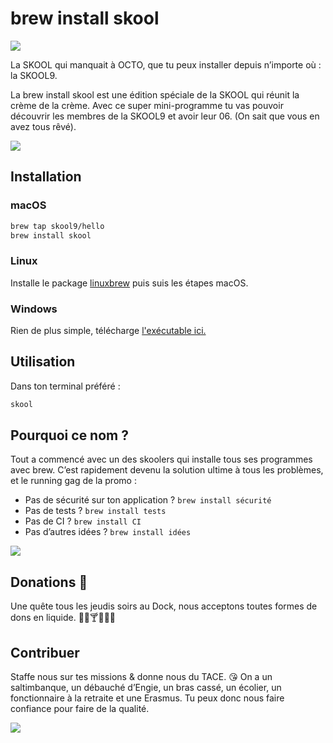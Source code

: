 # brew install skool

[![](https://i.imgur.com/hXBEYAd.png)](https://github.com/skool9/homebrew-hello/)

La SKOOL qui manquait à OCTO, que tu peux installer depuis n’importe où : la SKOOL9.

La brew install skool est une édition spéciale de la SKOOL qui réunit la crème de la crème. Avec ce super mini-programme tu vas pouvoir découvrir les membres de la SKOOL9 et avoir leur 06. (On sait que vous en avez tous rêvé).

![](https://i.imgur.com/5CGOz4A.gif)

## Installation

### macOS

```bash
brew tap skool9/hello
brew install skool
```

### Linux

Installe le package [linuxbrew](http://linuxbrew.sh/) puis suis les étapes macOS.

### Windows

Rien de plus simple, télécharge [l'exécutable ici.](http://bitly.com/98K8eH)

## Utilisation

Dans ton terminal préféré :

```bash
skool
```

## Pourquoi ce nom ?

Tout a commencé avec un des skoolers qui installe tous ses programmes avec brew. C’est rapidement devenu la solution ultime à tous les problèmes, et le running gag de la promo :

- Pas de sécurité sur ton application ? `brew install sécurité`
- Pas de tests ? `brew install tests`
- Pas de CI ? `brew install CI`
- Pas d’autres idées ? `brew install idées`

![](https://i.imgur.com/fYpjVNt.jpg)

## Donations 🍺

Une quête tous les jeudis soirs au Dock, nous acceptons toutes formes de dons en liquide. 🍷🍾🍸🍹🥃🍺

## Contribuer

Staffe nous sur tes missions & donne nous du TACE. 😘 On a un saltimbanque, un débauché d’Engie, un bras cassé, un écolier, un fonctionnaire à la retraite et une Erasmus. Tu peux donc nous faire confiance pour faire de la qualité.

![](https://i.imgur.com/n5X00k7.gif)

